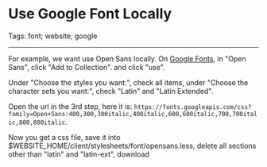 # Use Google Font Locally
Tags: font; website; google

------

For example, we want use Open Sans locally.
On [Google Fonts](https://www.google.com/fonts),
in "Open Sans", click "Add to Collection".
and click "use".

Under "Choose the styles you want:", check all items,
under "Choose the character sets you want:", check "Latin" and "Latin Extended".

Open the url in the 3rd step, here it is:
`https://fonts.googleapis.com/css?family=Open+Sans:400,300,300italic,400italic,600,600italic,700,700italic,800,800italic`.

Now you get a css file, save it into $WEBSITE_HOME/client/stylesheets/font/opensans.less,
delete all sections other than "latin" and "latin-ext",
download 

